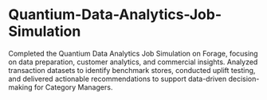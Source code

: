 # Quantium-Data-Analytics-Job-Simulation
Completed the Quantium Data Analytics Job Simulation on Forage, focusing on data preparation, customer analytics, and commercial insights. Analyzed transaction datasets to identify benchmark stores, conducted uplift testing, and delivered actionable recommendations to support data-driven decision-making for Category Managers.
